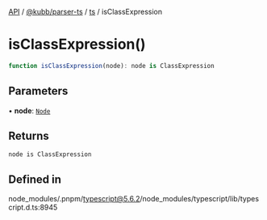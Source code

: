 [API](../../../../../packages.md) / [@kubb/parser-ts](../../../index.md) / [ts](../index.md) / isClassExpression

# isClassExpression()

```ts
function isClassExpression(node): node is ClassExpression
```

## Parameters

• **node**: [`Node`](../interfaces/Node.md)

## Returns

`node is ClassExpression`

## Defined in

node\_modules/.pnpm/typescript@5.6.2/node\_modules/typescript/lib/typescript.d.ts:8945
